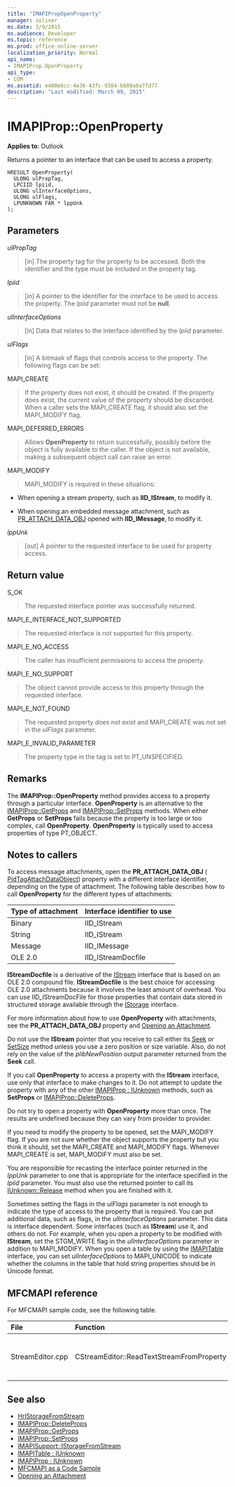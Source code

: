 ```yaml
---
title: "IMAPIPropOpenProperty"
manager: soliver
ms.date: 3/9/2015
ms.audience: Developer
ms.topic: reference
ms.prod: office-online-server
localization_priority: Normal
api_name:
- IMAPIProp.OpenProperty
api_type:
- COM
ms.assetid: e400e6cc-4e36-43fc-9304-b688a0a7fd77
description: "Last modified: March 09, 2015"
---
```


# IMAPIProp::OpenProperty

**Applies to**: Outlook 
  
Returns a pointer to an interface that can be used to access a property.
  
```
HRESULT OpenProperty(
  ULONG ulPropTag,
  LPCIID lpiid,
  ULONG ulInterfaceOptions,
  ULONG ulFlags,
  LPUNKNOWN FAR * lppUnk
);
```

## Parameters

 _ulPropTag_
  
> [in] The property tag for the property to be accessed. Both the identifier and the type must be included in the property tag.
    
 _lpiid_
  
> [in] A pointer to the identifier for the interface to be used to access the property. The  _lpiid_ parameter must not be **null**.
    
 _ulInterfaceOptions_
  
> [in] Data that relates to the interface identified by the  _lpiid_ parameter. 
    
 _ulFlags_
  
> [in] A bitmask of flags that controls access to the property. The following flags can be set:
    
MAPI_CREATE 
  
> If the property does not exist, it should be created. If the property does exist, the current value of the property should be discarded. When a caller sets the MAPI_CREATE flag, it should also set the MAPI_MODIFY flag.
    
MAPI_DEFERRED_ERRORS 
  
> Allows **OpenProperty** to return successfully, possibly before the object is fully available to the caller. If the object is not available, making a subsequent object call can raise an error. 
    
MAPI_MODIFY 
  
> MAPI_MODIFY is required in these situations:
    
  - When opening a stream property, such as **IID_IStream**, to modify it.
    
  - When opening an embedded message attachment, such as [PR_ATTACH_DATA_OBJ](pidtagattachdataobject-canonical-property.md) opened with **IID_IMessage**, to modify it.
    
 _lppUnk_
  
> [out] A pointer to the requested interface to be used for property access.
    
## Return value

S_OK 
  
> The requested interface pointer was successfully returned.
    
MAPI_E_INTERFACE_NOT_SUPPORTED 
  
> The requested interface is not supported for this property.
    
MAPI_E_NO_ACCESS 
  
> The caller has insufficient permissions to access the property.
    
MAPI_E_NO_SUPPORT 
  
> The object cannot provide access to this property through the requested interface.
    
MAPI_E_NOT_FOUND 
  
> The requested property does not exist and MAPI_CREATE was not set in the  _ulFlags_ parameter. 
    
MAPI_E_INVALID_PARAMETER 
  
> The property type in the tag is set to PT_UNSPECIFIED.
    
## Remarks

The **IMAPIProp::OpenProperty** method provides access to a property through a particular interface. **OpenProperty** is an alternative to the [IMAPIProp::GetProps](imapiprop-getprops.md) and [IMAPIProp::SetProps](imapiprop-setprops.md) methods. When either **GetProps** or **SetProps** fails because the property is too large or too complex, call **OpenProperty**. **OpenProperty** is typically used to access properties of type PT_OBJECT. 
  
## Notes to callers

To access message attachments, open the **PR_ATTACH_DATA_OBJ** ( [PidTagAttachDataObject](pidtagattachdataobject-canonical-property.md)) property with a different interface identifier, depending on the type of attachment. The following table describes how to call **OpenProperty** for the different types of attachments: 
  
|**Type of attachment**|**Interface identifier to use**|
|:-----|:-----|
|Binary  <br/> |IID_IStream  <br/> |
|String  <br/> |IID_IStream  <br/> |
|Message  <br/> |IID_IMessage  <br/> |
|OLE 2.0  <br/> |IID_IStreamDocfile  <br/> |
   
**IStreamDocfile** is a derivative of the [IStream](http://msdn.microsoft.com/en-us/library/aa380034%28VS.85%29.aspx) interface that is based on an OLE 2.0 compound file. **IStreamDocfile** is the best choice for accessing OLE 2.0 attachments because it involves the least amount of overhead. You can use IID_IStreamDocFile for those properties that contain data stored in structured storage available through the [IStorage](http://msdn.microsoft.com/en-us/library/aa380015%28VS.85%29.aspx) interface. 
  
For more information about how to use **OpenProperty** with attachments, see the **PR_ATTACH_DATA_OBJ** property and [Opening an Attachment](opening-an-attachment.md).
  
Do not use the **IStream** pointer that you receive to call either its [Seek](http://msdn.microsoft.com/en-us/library/aa380043%28v=VS.85%29.aspx) or [SetSize](http://msdn.microsoft.com/en-us/library/aa380044%28v=VS.85%29.aspx) method unless you use a zero position or size variable. Also, do not rely on the value of the  _plibNewPosition_ output parameter returned from the **Seek** call. 
  
If you call **OpenProperty** to access a property with the **IStream** interface, use only that interface to make changes to it. Do not attempt to update the property with any of the other [IMAPIProp : IUnknown](imapipropiunknown.md) methods, such as **SetProps** or [IMAPIProp::DeleteProps](imapiprop-deleteprops.md). 
  
Do not try to open a property with **OpenProperty** more than once. The results are undefined because they can vary from provider to provider. 
  
If you need to modify the property to be opened, set the MAPI_MODIFY flag. If you are not sure whether the object supports the property but you think it should, set the MAPI_CREATE and MAPI_MODIFY flags. Whenever MAPI_CREATE is set, MAPI_MODIFY must also be set.
  
You are responsible for recasting the interface pointer returned in the  _lppUnk_ parameter to one that is appropriate for the interface specified in the  _lpiid_ parameter. You must also use the returned pointer to call its [IUnknown::Release](http://msdn.microsoft.com/en-us/library/ms682317%28v=VS.85%29.aspx) method when you are finished with it. 
  
Sometimes setting the flags in the  _ulFlags_ parameter is not enough to indicate the type of access to the property that is required. You can put additional data, such as flags, in the  _ulInterfaceOptions_ parameter. This data is interface dependent. Some interfaces (such as **IStream**) use it, and others do not. For example, when you open a property to be modified with **IStream**, set the STGM_WRITE flag in the  _ulInterfaceOptions_ parameter in addition to MAPI_MODIFY. When you open a table by using the [IMAPITable](imapitableiunknown.md) interface, you can set  _ulInterfaceOptions_ to MAPI_UNICODE to indicate whether the columns in the table that hold string properties should be in Unicode format. 
  
## MFCMAPI reference

For MFCMAPI sample code, see the following table.
  
|**File**|**Function**|**Comment**|
|:-----|:-----|:-----|
|StreamEditor.cpp  <br/> |CStreamEditor::ReadTextStreamFromProperty  <br/> |MFCMAPI uses the **IMAPIProp::OpenProperty** method to retrieve a stream interface for large text and binary properties.  <br/> |
   
## See also

- [HrIStorageFromStream](hristoragefromstream.md) 
- [IMAPIProp::DeleteProps](imapiprop-deleteprops.md) 
- [IMAPIProp::GetProps](imapiprop-getprops.md)
- [IMAPIProp::SetProps](imapiprop-setprops.md)
- [IMAPISupport::IStorageFromStream](imapisupport-istoragefromstream.md)
- [IMAPITable : IUnknown](imapitableiunknown.md)
- [IMAPIProp : IUnknown](imapipropiunknown.md)
- [MFCMAPI as a Code Sample](mfcmapi-as-a-code-sample.md)
- [Opening an Attachment](opening-an-attachment.md)

